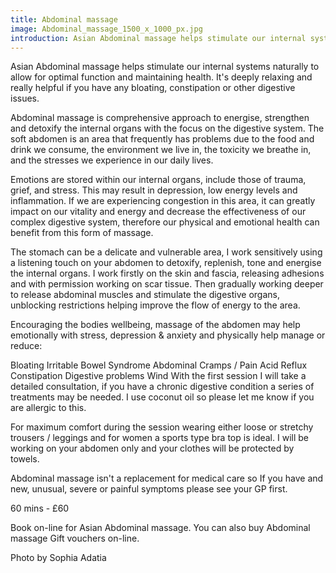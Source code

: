```yaml
---
title: Abdominal massage
image: Abdominal_massage_1500_x_1000_px.jpg
introduction: Asian Abdominal massage helps stimulate our internal systems naturally to allow for optimal function and maintaining health. It's deeply relaxing and really helpful if you have any bloating, constipation or other digestive issues.
---
```

Asian Abdominal massage helps stimulate our internal systems naturally to allow for optimal function and maintaining health. It's deeply relaxing and really helpful if you have any bloating, constipation or other digestive issues.

Abdominal massage is comprehensive approach to energise, strengthen and detoxify the internal organs with the focus on the digestive system. The soft abdomen is an area that frequently has problems due to the food and drink we consume, the environment we live in, the toxicity we breathe in, and the stresses we experience in our daily lives.

Emotions are stored within our internal organs, include those of trauma, grief, and stress. This may result in depression, low energy levels and inflammation. If we are experiencing congestion in this area, it can greatly impact on our vitality and energy and decrease the effectiveness of our complex digestive system, therefore our physical and emotional health can benefit from this form of massage.

The stomach can be a delicate and vulnerable area, I work sensitively using a listening touch on your abdomen to detoxify, replenish, tone and energise the internal organs. I work firstly on the skin and fascia, releasing adhesions and with permission working on scar tissue. Then gradually working deeper to release abdominal muscles and stimulate the digestive organs, unblocking restrictions helping improve the flow of energy to the area.

Encouraging the bodies wellbeing, massage of the abdomen may help emotionally with stress, depression & anxiety and physically help manage or reduce:

 Bloating
 Irritable Bowel Syndrome
 Abdominal Cramps / Pain
 Acid Reflux
 Constipation
 Digestive problems
 Wind
With the first session I will take a detailed consultation, if you have a chronic digestive condition a series of treatments may be needed. I use coconut oil so please let me know if you are allergic to this.

For maximum comfort during the session wearing either loose or stretchy trousers / leggings and for women a sports type bra top is ideal. I will be working on your abdomen only and your clothes will be protected by towels.

Abdominal massage isn't a replacement for medical care so If you have and new, unusual, severe or painful symptoms please see your GP first.

60 mins - £60

Book on-line for Asian Abdominal massage. You can also buy Abdominal massage Gift vouchers on-line.      

Photo by Sophia Adatia